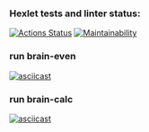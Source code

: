 ### Hexlet tests and linter status:
[![Actions Status](https://github.com/Spanter/python-project-49/workflows/hexlet-check/badge.svg)](https://github.com/Spanter/python-project-49/actions)
[![Maintainability](https://api.codeclimate.com/v1/badges/cf3f765c65298ecbc9a1/maintainability)](https://codeclimate.com/github/Spanter/python-project-49/maintainability)


### run brain-even
[![asciicast](https://asciinema.org/a/KUr5Zd8mnKCuL0QwTVKyuWKbS.svg)](https://asciinema.org/a/KUr5Zd8mnKCuL0QwTVKyuWKbS)


### run brain-calc
[![asciicast](https://asciinema.org/a/jxXnum5LDlxkIREcwK678yAfe.svg)](https://asciinema.org/a/jxXnum5LDlxkIREcwK678yAfe)